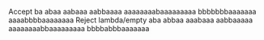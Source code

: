 Accept 
ba
abaa
aabaaa
aabbaaaa
aaaaaaaabaaaaaaaaa
bbbbbbbaaaaaaa
aaaabbbbaaaaaaaa
Reject
lambda/empty
aba
abbaa
aaabaaa
aabbaaaaa
aaaaaaaabbaaaaaaaaa
bbbbabbbaaaaaaa
